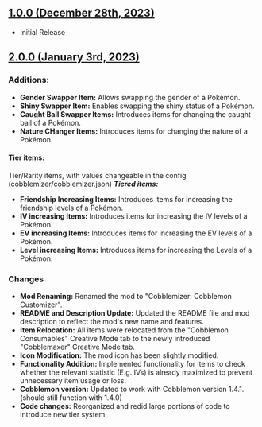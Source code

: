 ## [1.0.0 (December 28th, 2023)](#1-0-0)
- Initial Release

## [2.0.0 (January 3rd, 2023)](#2-0-0)
### Additions:
  - **Gender Swapper Item:** Allows swapping the gender of a Pokémon.
  - **Shiny Swapper Item:** Enables swapping the shiny status of a Pokémon.
  - **Caught Ball Swapper Items:**  Introduces items for changing the caught ball of a Pokémon.
  - **Nature CHanger Items:**  Introduces items for changing the nature of a Pokémon.
#### Tier items:
Tier/Rarity items, with values changeable in the config (cobblemizer/cobblemizer.json)
***Tiered items:***

  - **Friendship Increasing Items:**  Introduces items for increasing the friendship levels of a Pokémon.
  - **IV increasing Items:**  Introduces items for increasing the IV levels of a Pokémon.
  - **EV increasing Items:**  Introduces items for increasing the EV levels of a Pokémon.
  - **Level increasing Items:**  Introduces items for increasing the Levels of a Pokémon.

### Changes
- **Mod Renaming:** Renamed the mod to "Cobblemizer: Cobblemon Customizer".
- **README and Description Update:** Updated the README file and mod description to reflect the mod's new name and features.
- **Item Relocation:** All items were relocated from the "Cobblemon Consumables" Creative Mode tab to the newly introduced "Cobblemaxer" Creative Mode tab.
- **Icon Modification:** The mod icon has been slightly modified.
- **Functionality Addition:** Implemented functionality for items to check whether the relevant statistic (E.g. IVs) is already maximized to prevent unnecessary item usage or loss.
- **Cobblemon version:** Updated to work with Cobblemon version 1.4.1. (should still function with 1.4.0)
- **Code changes:** Reorganized and redid large portions of code to introduce new tier system